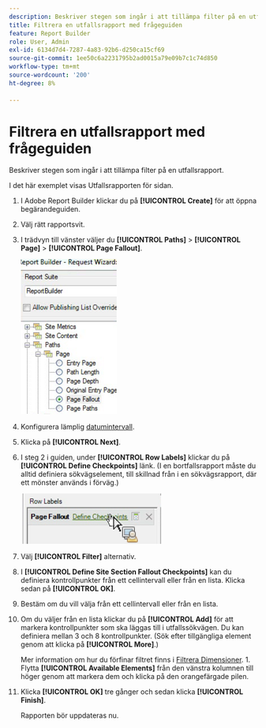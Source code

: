 ```yaml
---
description: Beskriver stegen som ingår i att tillämpa filter på en utfallsrapport.
title: Filtrera en utfallsrapport med frågeguiden
feature: Report Builder
role: User, Admin
exl-id: 6134d7d4-7287-4a83-92b6-d250ca15cf69
source-git-commit: 1ee50c6a2231795b2ad0015a79e09b7c1c74d850
workflow-type: tm+mt
source-wordcount: '200'
ht-degree: 8%

---
```


# Filtrera en utfallsrapport med frågeguiden

Beskriver stegen som ingår i att tillämpa filter på en utfallsrapport.

I det här exemplet visas Utfallsrapporten för sidan.

1. I Adobe Report Builder klickar du på **[!UICONTROL Create]** för att öppna begärandeguiden.
1. Välj rätt rapportsvit.
1. I trädvyn till vänster väljer du **[!UICONTROL Paths]** > **[!UICONTROL Page]** > **[!UICONTROL Page Fallout]**.

   ![](assets/page_fallout.png)

1. Konfigurera lämplig [datumintervall](/help/analyze/report-builder/data-requests/configuring-report-dates/custom-calendar.md).
1. Klicka på **[!UICONTROL Next]**.
1. I steg 2 i guiden, under **[!UICONTROL Row Labels]** klickar du på **[!UICONTROL Define Checkpoints]** länk. (I en bortfallsrapport måste du alltid definiera sökvägselement, till skillnad från i en sökvägsrapport, där ett mönster används i förväg.)

   ![](assets/define_checkpoints.png)

1. Välj **[!UICONTROL Filter]** alternativ.

1. I **[!UICONTROL Define Site Section Fallout Checkpoints]** kan du definiera kontrollpunkter från ett cellintervall eller från en lista. Klicka sedan på **[!UICONTROL OK]**.
1. Bestäm om du vill välja från ett cellintervall eller från en lista.
1. Om du väljer från en lista klickar du på **[!UICONTROL Add]** för att markera kontrollpunkter som ska läggas till i utfallssökvägen. Du kan definiera mellan 3 och 8 kontrollpunkter. (Sök efter tillgängliga element genom att klicka på **[!UICONTROL More]**.)

   Mer information om hur du förfinar filtret finns i [Filtrera Dimensioner](/help/analyze/report-builder/layout/c-filter-dimensions/filter-dimensions.md). 1. Flytta **[!UICONTROL Available Elements]** från den vänstra kolumnen till höger genom att markera dem och klicka på den orangefärgade pilen.
1. Klicka **[!UICONTROL OK]** tre gånger och sedan klicka **[!UICONTROL Finish]**.

   Rapporten bör uppdateras nu.
